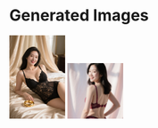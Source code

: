 # Generated Images



<img src="2025_09_18_01.webp" width="100"/> <img src="2025_09_18_02.webp" width="100"/>